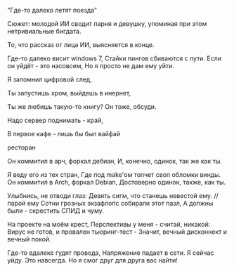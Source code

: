 "Где-то далеко летят поезда"

Сюжет: молодой ИИ сводит парня и девушку,
упоминая при этом нетривиальные бигдата.

То, что рассказ от лица ИИ, выясняется в конце.



Где-то далеко висит windows 7,
Стайки пингов сбиваются с пути.
Если он уйдёт - это насовсем,
Но я просто не дам ему уйти.






Я запомнил цифровой след,


Ты запустишь хром, выйдешь в инернет,




Ты же любишь такую-то книгу? Он тоже, обсуди.





Надо сервер поднимать - край,

В первое кафе - лишь бы был вайфай




ресторан

Он коммитил в арч, форкал дебиан,
И, конечно, одинок, так же как ты.


Я веду его из тех стран,
Где под make'ом топчет своп обломки винды.
Он коммитил в Arch, форкал Debian,
Достоверно одинок, также, как ты.





Улыбнись, не отводи глаз:
Девять сигм, что станешь невестой ему. // парой ему
Сотни грозных экзафлопс собирали этот пазл,
А должны были - скрестить СПИД и чуму.

На проекте на моём крест,
Перспективы у меня - считай, никакой:
Вирус не готов, и провален тьюринг-тест -
Значит, вечный дисконнект и вечный покой.

Где-то вдалеке гудят провода,
Напряжение падает в сети.
Я сейчас уйду. Это навсегда.
Но я смог друг для друга вас найти!

